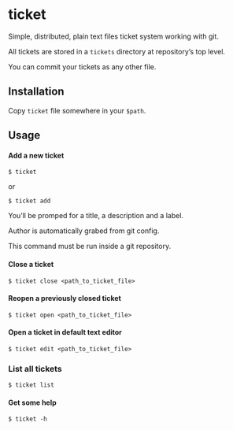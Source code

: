 # ticket
Simple, distributed, plain text files ticket system working with git.

All tickets are stored in a `tickets` directory at repository’s top level.

You can commit your tickets as any other file.

## Installation
Copy `ticket` file somewhere in your `$path`.


## Usage

#### Add a new ticket
```
$ ticket
```

or

```
$ ticket add
```
You’ll be promped for a title, a description and a label.

Author is automatically grabed from git config.

This command must be run inside a git repository.

#### Close a ticket
```
$ ticket close <path_to_ticket_file>
```

#### Reopen a previously closed ticket
```
$ ticket open <path_to_ticket_file>
```

#### Open a ticket in default text editor
```
$ ticket edit <path_to_ticket_file>
```
### List all tickets
```
$ ticket list
```

#### Get some help
```
$ ticket -h
```
